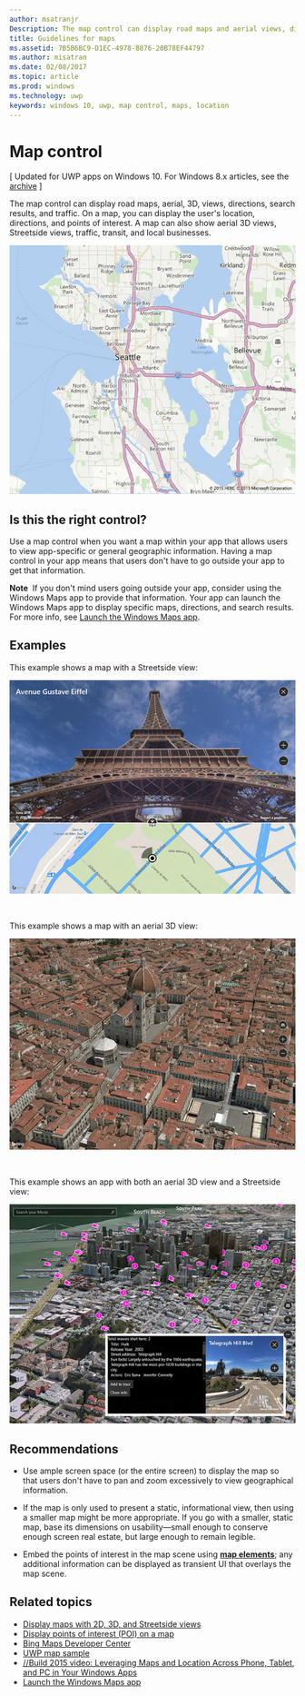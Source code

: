 ```yaml
---
author: msatranjr
Description: The map control can display road maps and aerial views, directions, search results, and traffic.
title: Guidelines for maps
ms.assetid: 7B5B6BC9-D1EC-4978-8876-20B78EF44797
ms.author: misatran
ms.date: 02/08/2017
ms.topic: article
ms.prod: windows
ms.technology: uwp
keywords: windows 10, uwp, map control, maps, location
---
```


# Map control


\[ Updated for UWP apps on Windows 10. For Windows 8.x articles, see the [archive](http://go.microsoft.com/fwlink/p/?linkid=619132) \]


The map control can display road maps, aerial, 3D, views, directions, search results, and traffic. On a map, you can display the user's location, directions, and points of interest. A map can also show aerial 3D views, Streetside views, traffic, transit, and local businesses.

![example of a map, basic view](./images/win10fa/controls-maps-basic.jpg)

## Is this the right control?


Use a map control when you want a map within your app that allows users to view app-specific or general geographic information. Having a map control in your app means that users don't have to go outside your app to get that information.

**Note**  If you don't mind users going outside your app, consider using the Windows Maps app to provide that information. Your app can launch the Windows Maps app to display specific maps, directions, and search results. For more info, see [Launch the Windows Maps app](https://msdn.microsoft.com/library/windows/apps/mt228341).

## Examples


This example shows a map with a Streetside view:

![example of map control's streetside view](./images/win10fa/controls-maps-streetside.jpg)

 

This example shows a map with an aerial 3D view:

![example of map control's 3-d view](./images/win10fa/controls-maps-3dview.jpg)

 

This example shows an app with both an aerial 3D view and a Streetside view:

![example of 3-d map view with streetside view](./images/win10fa/controls-maps-3dstreetview.png)


## Recommendations


-   Use ample screen space (or the entire screen) to display the map so that users don't have to pan and zoom excessively to view geographical information.

-   If the map is only used to present a static, informational view, then using a smaller map might be more appropriate. If you go with a smaller, static map, base its dimensions on usability—small enough to conserve enough screen real estate, but large enough to remain legible.

-   Embed the points of interest in the map scene using [**map elements**](https://msdn.microsoft.com/library/windows/apps/dn637034); any additional information can be displayed as transient UI that overlays the map scene.

## Related topics


* [Display maps with 2D, 3D, and Streetside views](https://msdn.microsoft.com/library/windows/apps/mt219695)
* [Display points of interest (POI) on a map](https://msdn.microsoft.com/library/windows/apps/mt219696)
* [Bing Maps Developer Center](https://www.bingmapsportal.com/)
* [UWP map sample](http://go.microsoft.com/fwlink/p/?LinkId=619977)
* [//Build 2015 video: Leveraging Maps and Location Across Phone, Tablet, and PC in Your Windows Apps](https://channel9.msdn.com/Events/Build/2015/2-757)
* [Launch the Windows Maps app](https://msdn.microsoft.com/library/windows/apps/mt228341)
 

 
